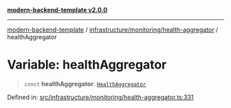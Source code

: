 [**modern-backend-template v2.0.0**](../../../../README.md)

***

[modern-backend-template](../../../../modules.md) / [infrastructure/monitoring/health-aggregator](../README.md) / healthAggregator

# Variable: healthAggregator

> `const` **healthAggregator**: [`HealthAggregator`](../classes/HealthAggregator.md)

Defined in: [src/infrastructure/monitoring/health-aggregator.ts:331](https://github.com/maemreyo/saas-4cus-nodejs/blob/1a77de11cd6eaefe66c31c7f5de281673fc25ce5/src/infrastructure/monitoring/health-aggregator.ts#L331)
